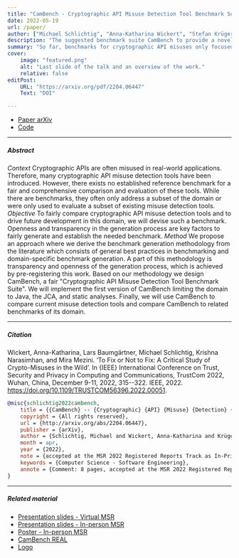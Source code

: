 ```yaml
---
title: "CamBench - Cryptographic API Misuse Detection Tool Benchmark Suite" 
date: 2022-05-19
url: /paper/
author: ["Michael Schlichtig", "Anna-Katharina Wickert", "Stefan Krüger", "Eric Bodden", "Mira Mezini"]
description: "The suggested benchmark suite CamBench to provide a novel approach to compare the capabilities of cryptographic API misuse detection tools." 
summary: "So far, benchmarks for cryptographic API misuses only focused on a subset of issues or tools. To drive future development in this domain, we will openly generate a benchmark. We will derive the generation of this novel benchmark from best practices."
cover:
    image: "featured.png"
    alt: "Last slide of the talk and an overview of the work."
    relative: false
editPost:
    URL: "https://arxiv.org/pdf/2204.06447"
    Text: "DOI"

---
```


- [Paper arXiv](https://arxiv.org/pdf/2204.06447)
- [Code](https://github.com/CROSSINGTUD/CamBench)

---

##### Abstract

*Context*
Cryptographic APIs are often misused in real-world applications. Therefore, many cryptographic API misuse detection tools have been introduced. However, there exists no established reference benchmark for a fair and comprehensive comparison and evaluation of these tools. While there are benchmarks, they often only address a subset of the domain or were only used to evaluate a subset of existing misuse detection tools.
*Objective*
To fairly compare cryptographic API misuse detection tools and to drive future development in this domain, we will devise such a benchmark. Openness and transparency in the generation process are key factors to fairly generate and establish the needed benchmark.
*Method*
We propose an approach where we derive the benchmark generation methodology from the literature which consists of general best practices in benchmarking and domain-specific benchmark generation. A part of this methodology is transparency and openness of the generation process, which is achieved by pre-registering this work. Based on our methodology we design CamBench, a fair "Cryptographic API Misuse Detection Tool Benchmark Suite". We will implement the first version of CamBench limiting the domain to Java, the JCA, and static analyses. Finally, we will use CamBench to compare current misuse detection tools and compare CamBench to related benchmarks of its domain.

---

##### Citation

Wickert, Anna-Katharina, Lars Baumgärtner, Michael Schlichtig, Krishna Narasimhan, and Mira Mezini. ‘To Fix or Not to Fix: A Critical Study of Crypto-Misuses in the Wild’. In {IEEE} International Conference on Trust, Security and Privacy in Computing and Communications, TrustCom 2022, Wuhan, China, December 9-11, 2022, 315--322. IEEE, 2022. https://doi.org/10.1109/TRUSTCOM56396.2022.00051.


```BibTeX
@misc{schlichtig2022cambench,
	title = {{CamBench} -- {Cryptographic} {API} {Misuse} {Detection} {Tool} {Benchmark} {Suite}},
	copyright = {All rights reserved},
	url = {http://arxiv.org/abs/2204.06447},
	publisher = {arXiv},
	author = {Schlichtig, Michael and Wickert, Anna-Katharina and Krüger, Stefan and Bodden, Eric and Mezini, Mira},
	month = apr,
	year = {2022},
	note = {accepted at the MSR 2022 Registered Reports Track as In-Principal Acceptance (IPA), ranked A in CORE21},
	keywords = {Computer Science - Software Engineering},
	annote = {Comment: 8 pages, accepted at the MSR 2022 Registered Reports Track as a In-Principal Acceptance (IPA)},
}
```

---

##### Related material

+ [Presentation slides - Virtual MSR](https://github.com/CROSSINGTUD/CamBench/blob/main/presentations/2022_05_19_MSR_CamBench.pdf)
+ [Presentation slides - In-person MSR](https://github.com/CROSSINGTUD/CamBench/blob/main/presentations/2022_05_24_MSR_CamBench.pdf)
+ [Poster - In-person MSR](https://github.com/CROSSINGTUD/CamBench/blob/main/presentations/2022_05_23_MSR_CamBench_Poster.pdf)
+ [CamBench REAL](https://github.com/CROSSINGTUD/CamBench/tree/main/CamBench_Real)
+ [Logo](https://github.com/CROSSINGTUD/CamBench/tree/main/logos)